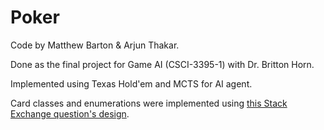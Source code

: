 # Poker
Code by Matthew Barton & Arjun Thakar.

Done as the final project for Game AI (CSCI-3395-1) with Dr. Britton Horn.

Implemented using Texas Hold'em and MCTS for AI agent.

Card classes and enumerations were implemented using [this Stack Exchange question's design](https://codereview.stackexchange.com/questions/10583/basic-poker-draw).
